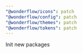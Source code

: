 ```yaml
---
"@wonderflow/icons": patch
"@wonderflow/config": patch
"@wonderflow/themes": patch
"@wonderflow/tokens": patch
---
```


Init new packages
